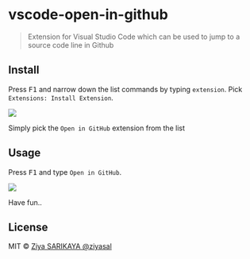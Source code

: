 # vscode-open-in-github

> Extension for Visual Studio Code which can be used to jump to a source code line in Github

## Install

Press <kbd>F1</kbd> and narrow down the list commands by typing `extension`. Pick `Extensions: Install Extension`.

![](https://raw.githubusercontent.com/ziyasal/vscode-open-in-github/master/screenshots/install.png)

Simply pick the `Open in GitHub` extension from the list

## Usage

Press <kbd>F1</kbd> and type `Open in GitHub`.

![](https://raw.githubusercontent.com/ziyasal/vscode-open-in-github/master/screenshots/open-in-github.png)


Have fun..

## License

MIT © [Ziya SARIKAYA @ziyasal](https://github.com/ziyasal)

